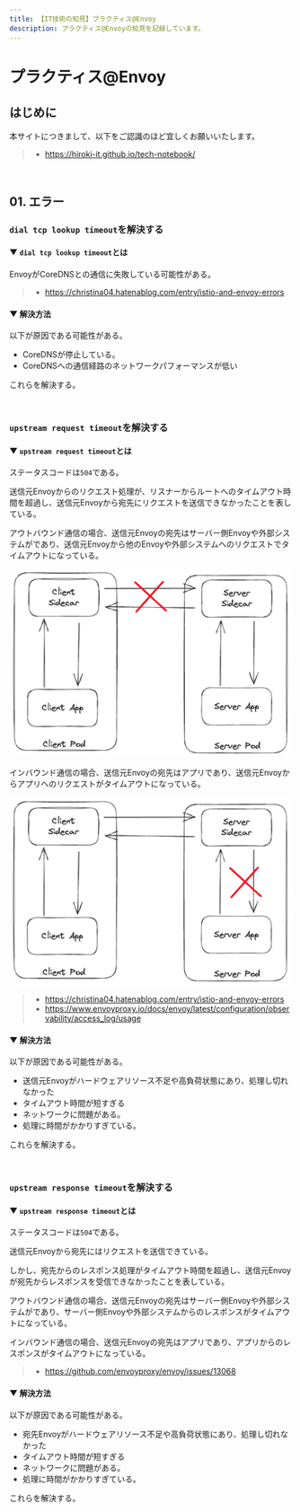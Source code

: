 ```yaml
---
title: 【IT技術の知見】プラクティス@Envoy
description: プラクティス@Envoyの知見を記録しています。
---
```


# プラクティス@Envoy

## はじめに

本サイトにつきまして、以下をご認識のほど宜しくお願いいたします。

> - https://hiroki-it.github.io/tech-notebook/

<br>

## 01. エラー

### `dial tcp lookup timeout`を解決する

#### ▼ `dial tcp lookup timeout`とは

EnvoyがCoreDNSとの通信に失敗している可能性がある。

> - https://christina04.hatenablog.com/entry/istio-and-envoy-errors

#### ▼ 解決方法

以下が原因である可能性がある。

- CoreDNSが停止している。
- CoreDNSへの通信経路のネットワークパフォーマンスが低い

これらを解決する。

<br>

### `upstream request timeout`を解決する

#### ▼ `upstream request timeout`とは

ステータスコードは`504`である。

送信元Envoyからのリクエスト処理が、リスナーからルートへのタイムアウト時間を超過し、送信元Envoyから宛先にリクエストを送信できなかったことを表している。

アウトバウンド通信の場合、送信元Envoyの宛先はサーバー側Envoyや外部システムがであり、送信元Envoyから他のEnvoyや外部システムへのリクエストでタイムアウトになっている。

![envoy_upstream-request-timeout_outbound.png](https://raw.githubusercontent.com/hiroki-it/tech-notebook-images/master/images/envoy_upstream-request-timeout_outbound.png)

インバウンド通信の場合、送信元Envoyの宛先はアプリであり、送信元Envoyからアプリへのリクエストがタイムアウトになっている。

![envoy_upstream-request-timeout_inbound.png](https://raw.githubusercontent.com/hiroki-it/tech-notebook-images/master/images/envoy_upstream-request-timeout_inbound.png)

> - https://christina04.hatenablog.com/entry/istio-and-envoy-errors
> - https://www.envoyproxy.io/docs/envoy/latest/configuration/observability/access_log/usage

#### ▼ 解決方法

以下が原因である可能性がある。

- 送信元Envoyがハードウェアリソース不足や高負荷状態にあり、処理し切れなかった
- タイムアウト時間が短すぎる
- ネットワークに問題がある。
- 処理に時間がかかりすぎている。

これらを解決する。

<br>

### `upstream response timeout`を解決する

#### ▼ `upstream response timeout`とは

ステータスコードは`504`である。

送信元Envoyから宛先にはリクエストを送信できている。

しかし、宛先からのレスポンス処理がタイムアウト時間を超過し、送信元Envoyが宛先からレスポンスを受信できなかったことを表している。

アウトバウンド通信の場合、送信元Envoyの宛先はサーバー側Envoyや外部システムがであり、サーバー側Envoyや外部システムからのレスポンスがタイムアウトになっている。

インバウンド通信の場合、送信元Envoyの宛先はアプリであり、アプリからのレスポンスがタイムアウトになっている。

> - https://github.com/envoyproxy/envoy/issues/13068

#### ▼ 解決方法

以下が原因である可能性がある。

- 宛先Envoyがハードウェアリソース不足や高負荷状態にあり、処理し切れなかった
- タイムアウト時間が短すぎる
- ネットワークに問題がある。
- 処理に時間がかかりすぎている。

これらを解決する。

<br>
